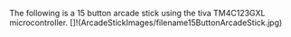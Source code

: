 The following is a 15 button arcade stick using the tiva TM4C123GXL microcontroller. 
 []!(ArcadeStickImages/filename15ButtonArcadeStick.jpg)
